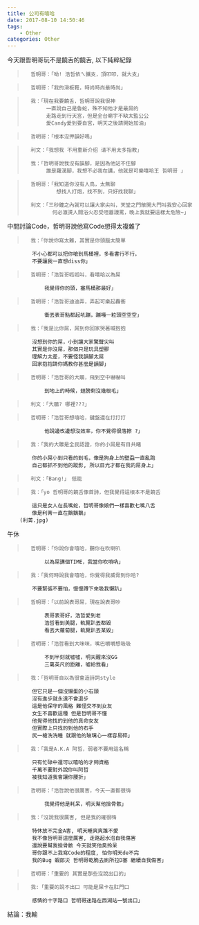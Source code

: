 ```yaml
---
title: 公司有嘻哈
date: 2017-08-10 14:50:46
tags:
    - Other
categories: Other
---
```


今天跟哲明哥玩不是饒舌的饒舌, 以下純粹紀錄
<!-- more -->

>       哲明哥：「呦! 浩哲依ㄟ鐵支，頂叩叩，就大支」

>       哲明哥：「我的滑板鞋，時尚時尚最時尚」

>       我：「現在我要饒舌，哲明哥說我很神    
>            一直說自己是魯蛇，殊不知他才是最屌的 
>            走路走到行天宮，但是全台廟宇不缺太監公公
>            愛Candy愛到要自宮，明天之後請開始加油」

>       哲明哥：「根本沒押韻好嗎」

>       利文：「我想我 不用重新介绍 请不用太多指教」
>
>       我：「哲明哥說我沒有韻腳，是因為他站不住腳
>            誰是羅漢腳，我想不必我在講，他就是可樂嘻哈王 哲明哥 」

>       哲明哥：「我知道你沒有人鳥，太無聊
>       　　　　　想找人打炮，找不到，只好找我聊」
>       
>       利文：「三秒鐘之內就可以讓大家尖叫，天堂之門敞開大門叫我安心回家
>              何必滾燙人間浴火忍受喧囂謾罵，晚上我就要這樣太危險~」
>

中間討論Code，哲明哥說他寫Code想得太複雜了

>       我：「你說你寫太難，其實是你頭腦太簡單
            不小心都可以把你嗆到馬桶裡，多看書行不行，
            不要讓我一直想diss你」

>       哲明哥：「浩哲哥呱呱叫，看嘻哈以為屌
                我覺得你的頭，塞馬桶那最好」

>       哲明哥：「浩哲哥迪迪弄，弄起可樂起轟衝
                衝丟表哥點都起吼蹦，蹦嘎一粒頭空空空」

>       我：「我是比你屌，屌到你回家哭著喊抱抱
            沒想到你的屌，小到讓大家驚聲尖叫
            其實是你沒屌，那個只是玩具塑膠
            理解力太差，不要怪我韻腳太屌
            回家抱抱請你媽教你甚麼是韻腳」

>       哲明哥：「浩哲哥的大鵰，飛到空中嚇嚇叫
                到地上的時候，翅膀剩沒幾根毛」

>       利文：「大鵰? 哪裡???」

>       哲明哥：「浩哲哥想嘻哈，鍵盤還在打打打
                他說邊改邊想沒效率，你不覺得很落擦 ?」

>       我：「我的大雕是全民認證，你的小屌是有目共睹
            你的小屌小到只看的到毛，像是狗身上的壁蝨一直亂跑
            自己都抓不到他的蹤影, 所以目光才都在我的屌身上」  

>       利文：「Bang!」　低能

>       我：「yo 哲明哥的饒舌像首詩，但我覺得這根本不是饒舌
            這只是女人在長嘴蛇，哲明哥像娘們一樣喜歡七嘴八舌
            像是利菁一直在鵝鵝鵝」
        (利菁.jpg)

午休


>       哲明哥：「你說你會嘻哈，聽你在吹喇叭
                以為屌講個TIME，我當你吹嗩吶」

>       我：「我何時說我會嘻哈，你覺得我威脅到你哈?
            不要緊張不要怕，慢慢蹲下來吸我懶趴」

>       哲明哥：「以前說表哥屌，現在說表哥吵
                表哥表哥好，浩哲愛到老
                浩哲看到美腿，軌覽趴丟都毀
                看丟大蘿蔔腿，軌覽趴丟某毀」

>       哲明哥：「浩哲看到大咪咪，嘴巴嚼嚼想吸吸
                不到半刻就噓噓，明天醒來沒GG
                三萬英尺的距離，噓給我看」

>       我：「哲明哥自以為很會造詩詞style
            但它只是一個沒懶蛋的小石頭
            沒有進步就永遠不會退步
            這是他保守的風格 難怪交不到女友
            女生不喜歡這種 但是哲明哥不懂
            他覺得他找的到他的真命女友
            但實際上只找的到他的右手
            尻一槍洗洗睡 就跟他的玻璃心一樣容易碎」

>       我：「我是A.K.A 阿哲，弱者不要用這名稱
            只有忙碌中還可以嘻哈的才夠資格
            千萬不要對外說你叫阿哲
            被我知道我會讓你腰折」

>       哲明哥：「浩哲說他很厲害，今天一直都很嗨
                我覺得他是耗呆，明天幫他撿骨骸」

>       我：「沒說我很厲害, 但是我的確很嗨
            特休放不完金A害, 明天睡爽爽誰不愛
            我不像哲明哥這麼厲害, 走路起水泡自我傷害
            還說要幫我撿骨骸 今天就笑他臭拎呆
            哥你跟不上我寫Code的程度, 怕你明天de不完
            我的Bug 蝦郎災 哲明哥乾脆去廁所拉D塞 繼續自我傷害」

>       哲明哥：「重要的 其實是那些沒說出口的」

>       我:「重要的說不出口 可能是屎卡在肛門口
            感情的十字路口 哲明哥迷路在西湖站一號出口」

結論：我輸